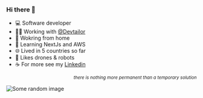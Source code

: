 ### Hi there 👋
  - 💻 Software developer
  - 🧑‍🏭 Working with [@Devtailor](https://github.com/Devtailor)
  - 🏡 Wokring from home
  - 🌱 Learning NextJs and AWS
  - 🌐 Lived in 5 countries so far
  - 🚁 Likes drones & robots
  - ☕ For more see my [Linkedin](https://www.linkedin.com/in/shrf/)

<div align='right'><sup><i>there is nothing more permanent than a temporary solution</i></sup></div>

![Some random image](https://picsum.photos/1010/26)
